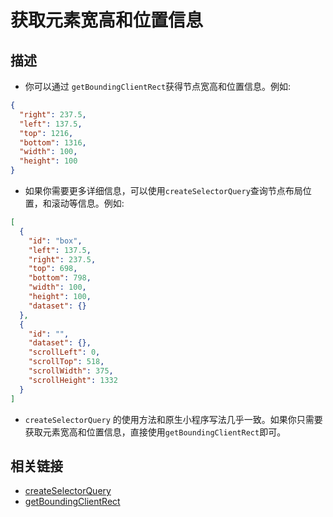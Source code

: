 # 获取元素宽高和位置信息

## 描述

- 你可以通过 `getBoundingClientRect`获得节点宽高和位置信息。例如:

```json
{
  "right": 237.5,
  "left": 137.5,
  "top": 1216,
  "bottom": 1316,
  "width": 100,
  "height": 100
}
```

- 如果你需要更多详细信息，可以使用`createSelectorQuery`查询节点布局位置，和滚动等信息。例如:

```json
[
  {
    "id": "box",
    "left": 137.5,
    "right": 237.5,
    "top": 698,
    "bottom": 798,
    "width": 100,
    "height": 100,
    "dataset": {}
  },
  {
    "id": "",
    "dataset": {},
    "scrollLeft": 0,
    "scrollTop": 518,
    "scrollWidth": 375,
    "scrollHeight": 1332
  }
]
```

- `createSelectorQuery` 的使用方法和原生小程序写法几乎一致。如果你只需要获取元素宽高和位置信息，直接使用`getBoundingClientRect`即可。

## 相关链接

- [createSelectorQuery](https://developer.tuya.com/cn/miniapp/develop/miniapp/api/tyml/SelectorQuery/createSelectorQuery)
- [getBoundingClientRect](https://developer.tuya.com/cn/miniapp/develop/ray/api/DOM/getBoundingClientRec#getboundingclientrect)
